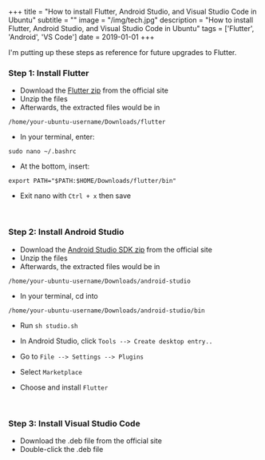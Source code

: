 +++
title = "How to install Flutter, Android Studio, and Visual Studio Code in Ubuntu"
subtitle = ""
image = "/img/tech.jpg"
description = "How to install Flutter, Android Studio, and Visual Studio Code in Ubuntu"
tags = ['Flutter', 'Android', 'VS Code']
date = 2019-01-01
+++

I'm putting up these steps as reference for future upgrades to Flutter.


### Step 1: Install Flutter

- Download the [Flutter zip](https://flutter.dev/docs/get-started/install/linux) from the official site
- Unzip the files
- Afterwards, the extracted files would be in 

```
/home/your-ubuntu-username/Downloads/flutter
```

- In your terminal, enter: 

```
sudo nano ~/.bashrc
```

- At the bottom, insert: 

```
export PATH="$PATH:$HOME/Downloads/flutter/bin"
```

- Exit nano with `Ctrl + x` then save

<br>

### Step 2: Install Android Studio

- Download the [Android Studio SDK zip](https://developer.android.com/studio) from the official site
- Unzip the files
- Afterwards, the extracted files would be in 

```
/home/your-ubuntu-username/Downloads/android-studio
```

- In your terminal, cd into 
```
/home/your-ubuntu-username/Downloads/android-studio/bin
```
- Run `sh studio.sh`

- In Android Studio, click `Tools --> Create desktop entry..`
- Go to ``File --> Settings --> Plugins``
- Select ``Marketplace``
- Choose and install ``Flutter``

<br>

### Step 3: Install Visual Studio Code

- Download the .deb file from the official site
- Double-click the .deb file
